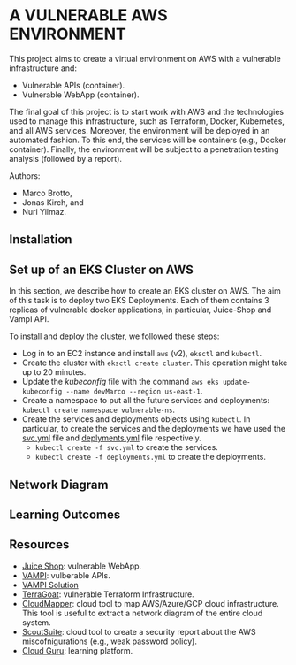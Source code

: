 # A VULNERABLE AWS ENVIRONMENT
This project aims to create a virtual environment on AWS with a vulnerable infrastructure and: 
- Vulnerable APIs (container).
- Vulnerable WebApp (container).

The final goal of this project is to start work with AWS and the technologies used to manage this infrastructure, such as Terraform, Docker, Kubernetes, and all AWS services.
Moreover, the environment will be deployed in an automated fashion. To this end, the services will be containers (e.g., Docker container). 
Finally, the environment will be subject to a penetration testing analysis (followed by a report).


Authors: 
- Marco Brotto,
- Jonas Kirch, and
- Nuri Yilmaz.

## Installation

## Set up of an EKS Cluster on AWS
In this section, we describe how to create an EKS cluster on AWS. The aim of this task is to deploy two EKS Deployments. Each of them contains 3 replicas of vulnerable docker applications, in particular, Juice-Shop and VampI API.

To install and deploy the cluster, we followed these steps:

- Log in to an EC2 instance and install `aws` (v2), `eksctl` and `kubectl`.
- Create the cluster with `eksctl create cluster`. This operation might take up to 20 minutes.
- Update the *kubeconfig* file with the command `aws eks update-kubeconfig --name devMarco --region us-east-1`.
- Create a namespace to put all the future services and deployments: `kubectl create namespace vulnerable-ns`.
- Create the services and deployments objects using `kubectl`. In particular, to create the services and the deployments we have used the [svc.yml](ymlFiles/svc.yml) file and [deplyments.yml](ymlFiles/deployments.yml) file respectively.
  - `kubectl create -f svc.yml` to create the services.
  - `kubectl create -f deployments.yml` to create the deployments.

## Network Diagram

## Learning Outcomes

## Resources
- [Juice Shop](https://github.com/juice-shop/juice-shop): vulnerable WebApp.
- [VAMPI](https://github.com/erev0s/VAmPI): vulberable APIs.
- [VAMPI Solution](https://erev0s.com/blog/vampi-vulnerable-api-security-testing/)
- [TerraGoat](https://github.com/bridgecrewio/terragoat): vulnerable Terraform Infrastructure.
- [CloudMapper](https://github.com/duo-labs/cloudmapper): cloud tool to map AWS/Azure/GCP cloud infrastructure. This tool is useful to extract a network diagram of the entire cloud system.
- [ScoutSuite](https://github.com/nccgroup/ScoutSuite): cloud tool to create a security report about the AWS miscofnigurations (e.g., weak password policy).
- [Cloud Guru](https://acloudguru.com/): learning platform.
